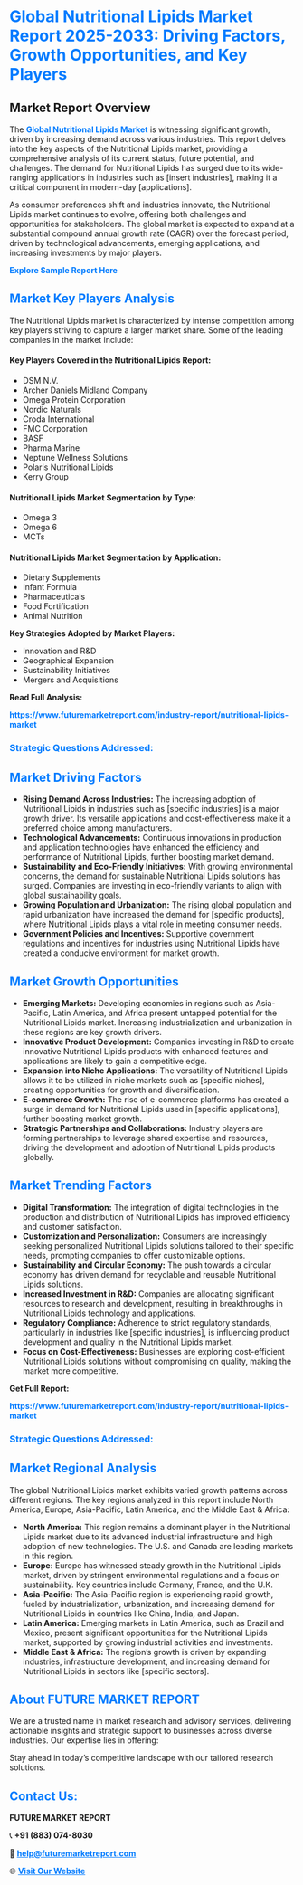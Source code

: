 <h1 style="color: #007BFF;">Global Nutritional Lipids Market Report 2025-2033: Driving Factors, Growth Opportunities, and Key Players</h1>

<section id="overview">
<h2>Market Report Overview</h2>
<p>The <a href="https://www.futuremarketreport.com/industry-report/nutritional-lipids-market" style="color: #007BFF; text-decoration: none;"><strong>Global Nutritional Lipids Market</strong></a> is witnessing significant growth, driven by increasing demand across various industries. This report delves into the key aspects of the Nutritional Lipids market, providing a comprehensive analysis of its current status, future potential, and challenges. The demand for Nutritional Lipids has surged due to its wide-ranging applications in industries such as [insert industries], making it a critical component in modern-day [applications].</p>
<p>As consumer preferences shift and industries innovate, the Nutritional Lipids market continues to evolve, offering both challenges and opportunities for stakeholders. The global market is expected to expand at a substantial compound annual growth rate (CAGR) over the forecast period, driven by technological advancements, emerging applications, and increasing investments by major players.</p>
</section>

<section id="overview">
<p><a href="https://www.futuremarketreport.com/request-sample/reportId=61287" style="color: #007BFF; text-decoration: none;"><strong>Explore Sample Report Here</strong></a></p>
</section>

<section id="key-players">
<h2 style="color: #007BFF;">Market Key Players Analysis</h2>
<p>The Nutritional Lipids market is characterized by intense competition among key players striving to capture a larger market share. Some of the leading companies in the market include:</p>
<h4>Key Players Covered in the Nutritional Lipids Report:</h4>
<ul><li>DSM N.V.</li><li>Archer Daniels Midland Company</li><li>Omega Protein Corporation</li><li>Nordic Naturals</li><li>Croda International</li><li>FMC Corporation</li><li>BASF</li><li>Pharma Marine</li><li>Neptune Wellness Solutions</li><li>Polaris Nutritional Lipids</li><li>Kerry Group</li></ul>
<h4>Nutritional Lipids Market Segmentation by Type:</h4>
<ul><li>Omega 3</li><li>Omega 6</li><li>MCTs</li></ul>

<h4>Nutritional Lipids Market Segmentation by Application:</h4>
<ul><li>Dietary Supplements</li><li>Infant Formula</li><li>Pharmaceuticals</li><li>Food Fortification</li><li>Animal Nutrition</li></ul>
<p><strong>Key Strategies Adopted by Market Players:</strong></p>
<ul>
<li>Innovation and R&D</li>
<li>Geographical Expansion</li>
<li>Sustainability Initiatives</li>
<li>Mergers and Acquisitions</li>
</ul>
</section>

<section>
<p><strong>Read Full Analysis: </strong></p><a href="https://www.futuremarketreport.com/industry-report/nutritional-lipids-market" style="color: #007BFF; text-decoration: none;"><strong>https://www.futuremarketreport.com/industry-report/nutritional-lipids-market</strong></a>
<h3 style="color: #007BFF;">Strategic Questions Addressed:</h3>
</section>

<section id="driving-factors">
<h2 style="color: #007BFF;">Market Driving Factors</h2>
<ul>
<li><strong>Rising Demand Across Industries:</strong> The increasing adoption of Nutritional Lipids in industries such as [specific industries] is a major growth driver. Its versatile applications and cost-effectiveness make it a preferred choice among manufacturers.</li>
<li><strong>Technological Advancements:</strong> Continuous innovations in production and application technologies have enhanced the efficiency and performance of Nutritional Lipids, further boosting market demand.</li>
<li><strong>Sustainability and Eco-Friendly Initiatives:</strong> With growing environmental concerns, the demand for sustainable Nutritional Lipids solutions has surged. Companies are investing in eco-friendly variants to align with global sustainability goals.</li>
<li><strong>Growing Population and Urbanization:</strong> The rising global population and rapid urbanization have increased the demand for [specific products], where Nutritional Lipids plays a vital role in meeting consumer needs.</li>
<li><strong>Government Policies and Incentives:</strong> Supportive government regulations and incentives for industries using Nutritional Lipids have created a conducive environment for market growth.</li>
</ul>
</section>

<section id="growth-opportunities">
<h2 style="color: #007BFF;">Market Growth Opportunities</h2>
<ul>
<li><strong>Emerging Markets:</strong> Developing economies in regions such as Asia-Pacific, Latin America, and Africa present untapped potential for the Nutritional Lipids market. Increasing industrialization and urbanization in these regions are key growth drivers.</li>
<li><strong>Innovative Product Development:</strong> Companies investing in R&D to create innovative Nutritional Lipids products with enhanced features and applications are likely to gain a competitive edge.</li>
<li><strong>Expansion into Niche Applications:</strong> The versatility of Nutritional Lipids allows it to be utilized in niche markets such as [specific niches], creating opportunities for growth and diversification.</li>
<li><strong>E-commerce Growth:</strong> The rise of e-commerce platforms has created a surge in demand for Nutritional Lipids used in [specific applications], further boosting market growth.</li>
<li><strong>Strategic Partnerships and Collaborations:</strong> Industry players are forming partnerships to leverage shared expertise and resources, driving the development and adoption of Nutritional Lipids products globally.</li>
</ul>
</section>

<section id="trending-factors">
<h2 style="color: #007BFF;">Market Trending Factors</h2>
<ul>
<li><strong>Digital Transformation:</strong> The integration of digital technologies in the production and distribution of Nutritional Lipids has improved efficiency and customer satisfaction.</li>
<li><strong>Customization and Personalization:</strong> Consumers are increasingly seeking personalized Nutritional Lipids solutions tailored to their specific needs, prompting companies to offer customizable options.</li>
<li><strong>Sustainability and Circular Economy:</strong> The push towards a circular economy has driven demand for recyclable and reusable Nutritional Lipids solutions.</li>
<li><strong>Increased Investment in R&D:</strong> Companies are allocating significant resources to research and development, resulting in breakthroughs in Nutritional Lipids technology and applications.</li>
<li><strong>Regulatory Compliance:</strong> Adherence to strict regulatory standards, particularly in industries like [specific industries], is influencing product development and quality in the Nutritional Lipids market.</li>
<li><strong>Focus on Cost-Effectiveness:</strong> Businesses are exploring cost-efficient Nutritional Lipids solutions without compromising on quality, making the market more competitive.</li>
</ul>
</section>

<section>
<p><strong>Get Full Report: </strong></p><a href="https://www.futuremarketreport.com/industry-report/nutritional-lipids-market" style="color: #007BFF; text-decoration: none;"><strong>https://www.futuremarketreport.com/industry-report/nutritional-lipids-market</strong></a>
<h3 style="color: #007BFF;">Strategic Questions Addressed:</h3>
</section>


<section id="regional-analysis">
<h2 style="color: #007BFF;">Market Regional Analysis</h2>
<p>The global Nutritional Lipids market exhibits varied growth patterns across different regions. The key regions analyzed in this report include North America, Europe, Asia-Pacific, Latin America, and the Middle East & Africa:</p>
<ul>
<li><strong>North America:</strong> This region remains a dominant player in the Nutritional Lipids market due to its advanced industrial infrastructure and high adoption of new technologies. The U.S. and Canada are leading markets in this region.</li>
<li><strong>Europe:</strong> Europe has witnessed steady growth in the Nutritional Lipids market, driven by stringent environmental regulations and a focus on sustainability. Key countries include Germany, France, and the U.K.</li>
<li><strong>Asia-Pacific:</strong> The Asia-Pacific region is experiencing rapid growth, fueled by industrialization, urbanization, and increasing demand for Nutritional Lipids in countries like China, India, and Japan.</li>
<li><strong>Latin America:</strong> Emerging markets in Latin America, such as Brazil and Mexico, present significant opportunities for the Nutritional Lipids market, supported by growing industrial activities and investments.</li>
<li><strong>Middle East & Africa:</strong> The region’s growth is driven by expanding industries, infrastructure development, and increasing demand for Nutritional Lipids in sectors like [specific sectors].</li>
</ul>
</section>

<footer>
<h2 style="color: #007BFF;">About FUTURE MARKET REPORT</h2>
<p>We are a trusted name in market research and advisory services, delivering actionable insights and strategic support to businesses across diverse industries. Our expertise lies in offering:</p>

<p>Stay ahead in today’s competitive landscape with our tailored research solutions.</p>

<h2 style="color: #007BFF;">Contact Us:</h2>
<p><strong>FUTURE MARKET REPORT</strong></p>
<p>📞 <strong>+91 (883) 074-8030</strong></p>
<p>📧 <strong><a href="mailto:help@futuremarketreport.com" style="color: #007BFF;">help@futuremarketreport.com</a></strong></p>
<p>🌐 <strong><a href="https://www.futuremarketreport.com/" style="color: #007BFF;">Visit Our Website</a></strong></p>
</footer>